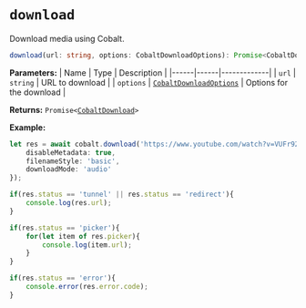 # `download`

Download media using Cobalt.

```ts
download(url: string, options: CobaltDownloadOptions): Promise<CobaltDownload>
```

**Parameters:**
| Name | Type | Description |
|------|------|-------------|
| `url` | `string` | URL to download |
| `options` <Badge type="info" text="optional" /> | [`CobaltDownloadOptions`](../interfaces//cobalt-download-options.md) | Options for the download |

**Returns:** `Promise<`[`CobaltDownload`](../interfaces/cobalt-download.md)`>`

**Example:**
```ts
let res = await cobalt.download('https://www.youtube.com/watch?v=VUFr92i5jkA', {
    disableMetadata: true,
    filenameStyle: 'basic',
    downloadMode: 'audio'
});

if(res.status == 'tunnel' || res.status == 'redirect'){
    console.log(res.url);
}

if(res.status == 'picker'){
    for(let item of res.picker){
        console.log(item.url);
    }
}

if(res.status == 'error'){
    console.error(res.error.code);
}
```
